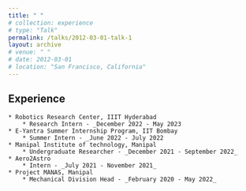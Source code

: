 ```yaml
---
title: " "
# collection: experience
# type: "Talk"
permalink: /talks/2012-03-01-talk-1
layout: archive
# venue: " "
# date: 2012-03-01
# location: "San Francisco, California"
---
```


## Experience

    * Robotics Research Center, IIIT Hyderabad
        * Research Intern - _December 2022 - May 2023
    * E-Yantra Summer Internship Program, IIT Bombay
        * Summer Intern - _June 2022 - July 2022
    * Manipal Institute of technology, Manipal
        * Undergraduate Researcher - _December 2021 - September 2022_
    * Aero2Astro
        * Intern - _July 2021 - November 2021_
    * Project MANAS, Manipal
        * Mechanical Division Head - _February 2020 - May 2022_

<!-- ## Manipal Institute of technology
Undergraduate Researcher - _Dec 2021 - Sep 2022_ -->




